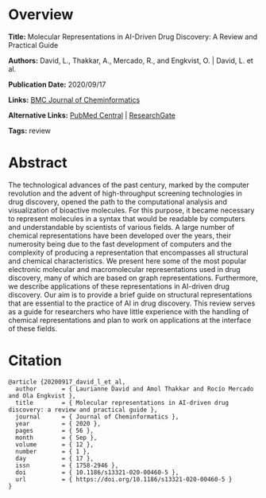 # Overview
**Title:**
Molecular Representations in AI-Driven Drug Discovery: A Review and Practical Guide

**Authors:**
David, L., Thakkar, A., Mercado, R., and Engkvist, O. |
David, L. et al.

**Publication Date:**
2020/09/17

**Links:**
[BMC Journal of Cheminformatics](https://jcheminf.biomedcentral.com/articles/10.1186/s13321-020-00460-5)

**Alternative Links:**
[PubMed Central](https://pmc.ncbi.nlm.nih.gov/articles/PMC7495975) |
[ResearchGate](https://www.researchgate.net/publication/344805688_Molecular_representations_in_AI-driven_drug_discovery_a_review_and_practical_guide)

**Tags:**
review


# Abstract
The technological advances of the past century, marked by the computer revolution and the advent of high-throughput screening technologies in drug discovery, opened the path to the computational analysis and visualization of bioactive molecules.
For this purpose, it became necessary to represent molecules in a syntax that would be readable by computers and understandable by scientists of various fields.
A large number of chemical representations have been developed over the years, their numerosity being due to the fast development of computers and the complexity of producing a representation that encompasses all structural and chemical characteristics.
We present here some of the most popular electronic molecular and macromolecular representations used in drug discovery, many of which are based on graph representations.
Furthermore, we describe applications of these representations in AI-driven drug discovery.
Our aim is to provide a brief guide on structural representations that are essential to the practice of AI in drug discovery.
This review serves as a guide for researchers who have little experience with the handling of chemical representations and plan to work on applications at the interface of these fields.


# Citation
```
@article {20200917_david_l_et_al,
  author       = { Laurianne David and Amol Thakkar and Rocío Mercado and Ola Engkvist },
  title        = { Molecular representations in AI-driven drug discovery: a review and practical guide },
  journal      = { Journal of Cheminformatics },
  year         = { 2020 },
  pages        = { 56 },
  month        = { Sep },
  volume       = { 12 },
  number       = { 1 },
  day          = { 17 },
  issn         = { 1758-2946 },
  doi          = { 10.1186/s13321-020-00460-5 },
  url          = { https://doi.org/10.1186/s13321-020-00460-5 }
}
```
